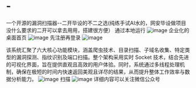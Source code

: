 # -
一个开源的漏洞扫描器--二开毕设的不二之选(纯练手试AI水的，网安毕设做项目没什么要求的二开可以拿去用用，搭建很方便）
通过本地运行
![image](https://github.com/user-attachments/assets/5407ee05-8833-41ad-82ae-f593eef1ec9c)
企业化的桌面首页
![image](https://github.com/user-attachments/assets/ce3cf868-184f-47e2-beaa-bb43c58481c5)
先注册再登录
![image](https://github.com/user-attachments/assets/e48a131f-90f0-4af7-af36-a38b37533e0f)

该系统汇聚了六大核心功能模块，涵盖爬虫技术、目录扫描、子域名收集、特定类型的漏洞探测、指纹识别及端口扫描。整个架构采用实时 Socket 技术，结合先进的可视化界面，旨在提供直观且高效的用户体验。同时，系统通过多线程处理机制，确保在极短的时间内快速返回美观且详尽的结果，从而提升整体工作效率与数据分析能力。
![image](https://github.com/user-attachments/assets/0d625f1e-1577-470c-8e9b-53b6f526955f)
扫描
![image](https://github.com/user-attachments/assets/44e58cd9-8f83-49ba-9750-3784a36938e4)
详细内容可以关注微信公众号
